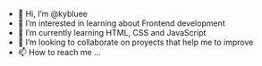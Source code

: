 - 👋 Hi, I’m @kybluee
- 👀 I’m interested in learning about Frontend development
- 🌱 I’m currently learning HTML, CSS and JavaScript
- 💞️ I’m looking to collaborate on proyects that help me to improve 
- 📫 How to reach me ...

<!---
kybluee/kybluee is a ✨ special ✨ repository because its `README.md` (this file) appears on your GitHub profile.
You can click the Preview link to take a look at your changes.
--->
